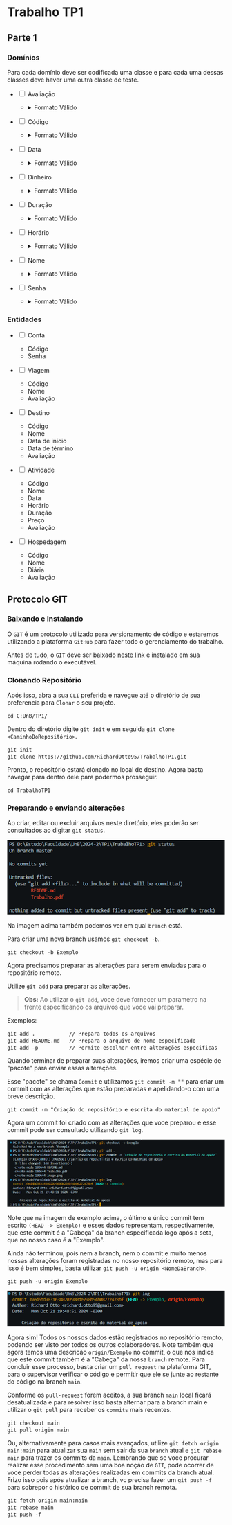 # Trabalho TP1

## Parte 1

### Domínios

Para cada domínio deve ser codificada uma classe e para cada uma dessas classes deve haver uma outra classe de teste.

- <input type="checkbox"> Avaliação  
    -   <details>
        <summary> Formato Válido </summary>
            Dígito de 1 a 5.
        </details>

- <input type="checkbox"> Código 
    -   <details>
        <summary> Formato Válido </summary>
            Seis caracteres <br>
            Cada caracter pode ser letra  (A - Z ou a - z) <br>
            Cada caracter pode ser dígito (0 - 9)
        </details>

- <input type="checkbox"> Data 
    -   <details>
        <summary> Formato Válido </summary>
            Formato DD-MM-AA <br>
            DD - 00 a 31 <br>
            MM - 01 a 12 <br>
            AA - 00 a 99 <br>
            Levar em consideração anos bissextos
        </details>

- <input type="checkbox"> Dinheiro 
    -   <details>
        <summary> Formato Válido </summary>
            Valor de 0,00 a 200.000,00
        </details>

- <input type="checkbox"> Duração 
    -   <details>
        <summary> Formato Válido </summary>
            Valor de 0 a 360
        </details>

- <input type="checkbox"> Horário 
    -   <details>
        <summary> Formato Válido </summary>
            Formato HH:MM <br>
            HH pode ser 00 a 23 <br>
            MM pode ser 00 a 59
        </details>

- <input type="checkbox"> Nome 
    -   <details>
        <summary> Formato Válido </summary>
            Texto com até 30 caracteres
        </details>

- <input type="checkbox"> Senha 
    -   <details>
        <summary> Formato Válido </summary>
            Cinco dígitos (0 - 9) <br>
            Não há dígito duplicado <br>
            Os seis dígitos não podem estar em ordem crescente (01234, 12345, 23456 etc.) <br>
            Os seis dígitos não podem estar em ordem descrescente (43210, 54321, 65432 etc.)
        </details>

### Entidades

- <input type="checkbox"> Conta 
    - Código
    - Senha

- <input type="checkbox"> Viagem
    - Código
    - Nome
    - Avaliação

- <input type="checkbox"> Destino
    - Código
    - Nome
    - Data de início
    - Data de término
    - Avaliação

- <input type="checkbox"> Atividade
    - Código
    - Nome 
    - Data
    - Horário
    - Duração
    - Preço
    - Avaliação

- <input type="checkbox"> Hospedagem
    - Código
    - Nome
    - Diária
    - Avaliação

## Protocolo GIT

### Baixando e Instalando

O `GIT` é um protocolo utilizado para versionamento de código e estaremos utilizando a plataforma `GitHub` para fazer todo o gerenciamento do trabalho.

Antes de tudo, o `GIT` deve ser baixado [neste link](https://git-scm.com/downloads) e instalado em sua máquina rodando o executável.

### Clonando Repositório

Após isso, abra a sua `CLI` preferida e navegue até o diretório de sua preferencia para `Clonar` o seu projeto.

```
cd C:UnB/TP1/
```

Dentro do diretório digite `git init` e em seguida `git clone <CaminhoDoRepositório>`.

```
git init
git clone https://github.com/RichardOtto95/TrabalhoTP1.git
```

Pronto, o repositório estará clonado no local de destino. Agora basta navegar para dentro dele para podermos prosseguir.

```
cd TrabalhoTP1
```

### Preparando e enviando alterações

Ao criar, editar ou excluir arquivos neste diretório, eles poderão ser consultados ao digitar `git status`.

![alt text](image.png)

Na imagem acima também podemos ver em qual `branch` está. 

Para criar uma nova branch usamos `git checkout -b`.

```
git checkout -b Exemplo
```

Agora precisamos preparar as alterações para serem enviadas para o repositório remoto.

Utilize `git add` para preparar as alterações.

> **Obs:** Ao utilizar o `git add`, voce deve fornecer um parametro na frente especificando os arquivos que voce vai preparar.

Exemplos:

```
git add .           // Prepara todos os arquivos 
git add README.md   // Prepara o arquivo de nome especificado
git add -p          // Permite escolher entre alterações especificas
```

Quando terminar de preparar suas alterações, iremos criar uma espécie de "pacote" para enviar essas alterações. 

Esse "pacote" se chama `Commit` e utilizamos `git commit -m ""` para criar um commit com as alterações que estão preparadas e apelidando-o com uma breve descrição.

```
git commit -m "Criação do repositório e escrita do material de apoio"
```

Agora um commit foi criado com as alterações que voce preparou e esse commit pode ser consultado utilizando `git log`.

![alt text](image-1.png)

Note que na imagem de exemplo acima, o último e único commit tem escrito `(HEAD -> Exemplo)` e esses dados representam, respectivamente, que este commit é a "Cabeça" da branch especificada logo após a seta, que no nosso caso é a "Exemplo".

Ainda não terminou, pois nem a branch, nem o commit e muito menos nossas alterações foram registradas no nosso repositório remoto, mas para isso é bem simples, basta utilizar `git push -u origin <NomeDaBranch>`.

```
git push -u origin Exemplo
```

![alt text](image-2.png)

Agora sim! Todos os nossos dados estão registrados no repositório remoto, podendo ser visto por todos os outros colaboradores. Note também que agora temos uma descricão `origin/Exemplo` no commit, o que nos indica que este commit também é a "Cabeça" da nossa `branch` remote. Para concluir esse processo, basta criar um `pull request` na plataforma GIT, para o supervisor verificar o código e permitir que ele se junte ao restante do código na branch `main`.

Conforme os `pull-request` forem aceitos, a sua branch `main` local ficará desatualizada e para resolver isso basta alternar para a branch main e utilizar o `git pull` para receber os `commits` mais recentes.

```
git checkout main
git pull origin main
```

Ou, alternativamente para casos mais avançados, utilize `git fetch origin main:main` para atualizar sua `main` sem sair da sua `branch` atual e `git rebase main` para trazer os commits da `main`. Lembrando que se voce procurar realizar esse procedimento sem uma boa noção de `GIT`, pode ocorrer de voce perder todas as alterações realizadas em commits da branch atual. Frizo isso pois após atualizar a branch, vc precisa fazer um `git push -f` para sobrepor o histórico de commit de sua branch remota.

```
git fetch origin main:main
git rebase main
git push -f
```